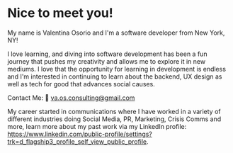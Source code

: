 # Nice to meet you! 
My name is Valentina Osorio and I'm a software developer from New York, NY!

I love learning, and diving into software development has been a fun journey that pushes my creativity and allows me to explore it in new mediums. I love that the opportunity for learning in development is endless and I'm interested in continuing to learn about the backend, UX design as well as tech for good that advances social causes.

Contact Me: 💌 va.os.consulting@gmail.com

My career started in communications where I have worked in a variety of different industries doing Social Media, PR, Marketing, Crisis Comms and more, learn more about my past work via my LinkedIn profile:  https://www.linkedin.com/public-profile/settings?trk=d_flagship3_profile_self_view_public_profile.
